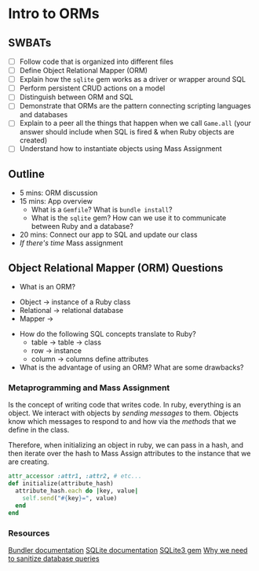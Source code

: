 Intro to ORMs
===

## SWBATs

* [ ] Follow code that is organized into different files
* [ ] Define Object Relational Mapper (ORM)
* [ ] Explain how the `sqlite` gem works as a driver or wrapper around SQL
* [ ] Perform persistent CRUD actions on a model
* [ ] Distinguish between ORM and SQL
* [ ] Demonstrate that ORMs are the pattern connecting scripting languages and databases
* [ ] Explain to a peer all the things that happen when we call `Game.all` (your answer should include when SQL is fired & when Ruby objects are created)
* [ ] Understand how to instantiate objects using Mass Assignment

## Outline
* 5 mins: ORM discussion
* 15 mins: App overview
  * What is a `Gemfile`? What is `bundle install`?
  * What is the `sqlite` gem? How can we use it to communicate between Ruby and a database?
* 20 mins: Connect our app to SQL and update our class
* *If there's time* Mass assignment

## Object Relational Mapper (ORM) Questions

* What is an ORM?
- Object -> instance of a Ruby class
- Relational -> relational database 
- Mapper -> 

* How do the following SQL concepts translate to Ruby?
  * table -> table -> class
  * row -> instance
  * column -> columns define attributes
* What is the advantage of using an ORM? What are some drawbacks?

### Metaprogramming and Mass Assignment
Is the concept of writing code that writes code. In ruby, everything is an object. We interact with objects by *sending messages* to them. Objects know which messages to respond to and how via the *methods* that we define in the class.

Therefore, when initializing an object in ruby, we can pass in a hash, and then iterate over the hash to Mass Assign attributes to the instance that we are creating.

```ruby
attr_accessor :attr1, :attr2, # etc...
def initialize(attribute_hash)
  attribute_hash.each do |key, value|
    self.send("#{key}=", value)
  end
end
```

### Resources
[Bundler documentation](https://bundler.io/docs.html)
[SQLite documentation](https://www.sqlite.org/lang.html)
[SQLite3 gem](https://github.com/sparklemotion/sqlite3-ruby)
[Why we need to sanitize database queries](https://xkcd.com/327/)